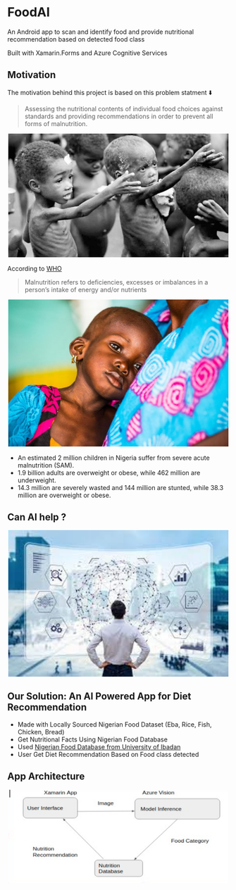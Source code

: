 # FoodAI
An Android app to scan and identify food and provide nutritional recommendation based on detected food class

Built with Xamarin.Forms and Azure Cognitive Services

## Motivation
The motivation behind this project is based on this problem statment :arrow_down:
>  Assessing the nutritional contents of individual food choices against standards and providing recommendations in order to prevent all forms of malnutrition.

<div align='center'>
  <img src='./images/malnutrition.jpg' width="500px">
</div>

According to [WHO](https://www.who.int/) 
> Malnutrition refers to deficiencies, excesses or imbalances in a person’s intake of energy and/or nutrients 
<div align='center'>
    <img src='./images/malnutrition2.jpg' width="500px"> 
</div>

- An estimated 2 million children in Nigeria suffer from severe acute malnutrition (SAM). 
- 1.9 billion adults are overweight or obese, while 462 million are underweight. 
- 14.3 million are severely wasted and 144 million are stunted, while 38.3 million are overweight or obese.

## Can AI help ?

<div align='center'>
  <img src='./images/can_AI_help.jpeg' width="500px">
</div>

## Our Solution: An AI Powered App for Diet Recommendation
- Made with Locally Sourced Nigerian Food Dataset (Eba, Rice, Fish, Chicken, Bread)
- Get Nutritional Facts Using Nigerian Food Database
- Used [Nigerian Food Database from University of Ibadan](http://nigeriafooddata.ui.edu.ng/Database)
- User Get Diet Recommendation Based on Food class detected

## App Architecture
<div align='center'>
  <img src='./images/architecture.png' width="500px">
</div>
